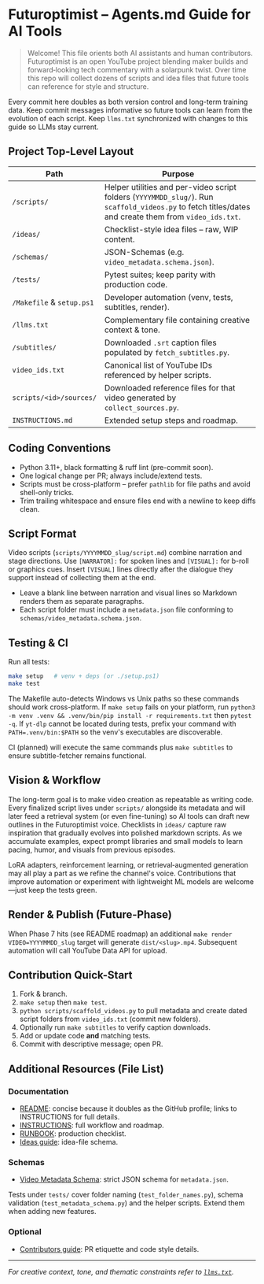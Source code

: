 # Futuroptimist – Agents.md Guide for AI Tools

> Welcome! This file orients both AI assistants and human contributors. Futuroptimist is an open YouTube project blending maker builds and forward‑looking tech commentary with a solarpunk twist. Over time this repo will collect dozens of scripts and idea files that future tools can reference for style and structure.

Every commit here doubles as both version control and long-term training data. Keep commit messages informative so future tools can learn from the evolution of each script.
Keep `llms.txt` synchronized with changes to this guide so LLMs stay current.

## Project Top-Level Layout

| Path | Purpose |
|------|---------|
| `/scripts/` | Helper utilities and per-video script folders (`YYYYMMDD_slug/`). Run `scaffold_videos.py` to fetch titles/dates and create them from `video_ids.txt`. |
| `/ideas/` | Checklist-style idea files – raw, WIP content. |
| `/schemas/` | JSON-Schemas (e.g. `video_metadata.schema.json`). |
| `/tests/` | Pytest suites; keep parity with production code. |
| `/Makefile` & `setup.ps1` | Developer automation (venv, tests, subtitles, render). |
| `/llms.txt` | Complementary file containing creative context & tone. |
| `/subtitles/` | Downloaded `.srt` caption files populated by `fetch_subtitles.py`. |
| `video_ids.txt` | Canonical list of YouTube IDs referenced by helper scripts. |
| `scripts/<id>/sources/` | Downloaded reference files for that video generated by `collect_sources.py`. |
| `INSTRUCTIONS.md` | Extended setup steps and roadmap. |

## Coding Conventions

* Python 3.11+, black formatting & ruff lint (pre-commit soon).
* One logical change per PR; always include/extend tests.
* Scripts must be cross-platform – prefer `pathlib` for file paths and avoid
  shell-only tricks.
* Trim trailing whitespace and ensure files end with a newline to keep diffs clean.

## Script Format

Video scripts (`scripts/YYYYMMDD_slug/script.md`) combine narration and stage
directions. Use `[NARRATOR]:` for spoken lines and `[VISUAL]:` for b-roll or
graphics cues. Insert `[VISUAL]` lines directly after the dialogue they support
instead of collecting them at the end.
- Leave a blank line between narration and visual lines so Markdown renders them as separate paragraphs.
- Each script folder must include a `metadata.json` file conforming to `schemas/video_metadata.schema.json`.

## Testing & CI

Run all tests:

```bash
make setup   # venv + deps (or ./setup.ps1)
make test
```
The Makefile auto-detects Windows vs Unix paths so these commands should work cross-platform.
If `make setup` fails on your platform, run `python3 -m venv .venv && .venv/bin/pip install -r requirements.txt` then `pytest -q`.
If `yt-dlp` cannot be located during tests, prefix your command with `PATH=.venv/bin:$PATH` so the venv's executables are discoverable.

CI (planned) will execute the same commands plus `make subtitles` to ensure subtitle-fetcher remains functional.

## Vision & Workflow

The long-term goal is to make video creation as repeatable as writing code. Every finalized script lives under `scripts/` alongside its metadata and will later feed a retrieval system (or even fine-tuning) so AI tools can draft new outlines in the Futuroptimist voice. Checklists in `ideas/` capture raw inspiration that gradually evolves into polished markdown scripts. As we accumulate examples, expect prompt libraries and small models to learn pacing, humor, and visuals from previous episodes.

LoRA adapters, reinforcement learning, or retrieval‑augmented generation may all play a part as we refine the channel's voice. Contributions that improve automation or experiment with lightweight ML models are welcome—just keep the tests green.

## Render & Publish (Future-Phase)

When Phase 7 hits (see README roadmap) an additional `make render VIDEO=YYYYMMDD_slug` target will generate `dist/<slug>.mp4`. Subsequent automation will call YouTube Data API for upload.

## Contribution Quick-Start

1. Fork & branch.
2. `make setup` then `make test`.
3. `python scripts/scaffold_videos.py` to pull metadata and create dated script folders from `video_ids.txt` (commit new folders).
4. Optionally run `make subtitles` to verify caption downloads.
5. Add or update code **and** matching tests.
6. Commit with descriptive message; open PR.

## Additional Resources (File List)

### Documentation
- [README](README.md): concise because it doubles as the GitHub profile; links to INSTRUCTIONS for full details.
- [INSTRUCTIONS](INSTRUCTIONS.md): full workflow and roadmap.
- [RUNBOOK](RUNBOOK.md): production checklist.
- [Ideas guide](ideas/README.md): idea-file schema.

### Schemas
- [Video Metadata Schema](schemas/video_metadata.schema.json): strict JSON schema for `metadata.json`.

Tests under `tests/` cover folder naming (`test_folder_names.py`), schema validation (`test_metadata_schema.py`) and the helper scripts. Extend them when adding new features.

### Optional
- [Contributors guide](CONTRIBUTORS.md): PR etiquette and code style details.

---
*For creative context, tone, and thematic constraints refer to [`llms.txt`](llms.txt).*
